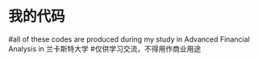 # 我的代码
#all of these codes are produced during my study in Advanced Financial Analysis in 兰卡斯特大学
#仅供学习交流，不得用作商业用途
